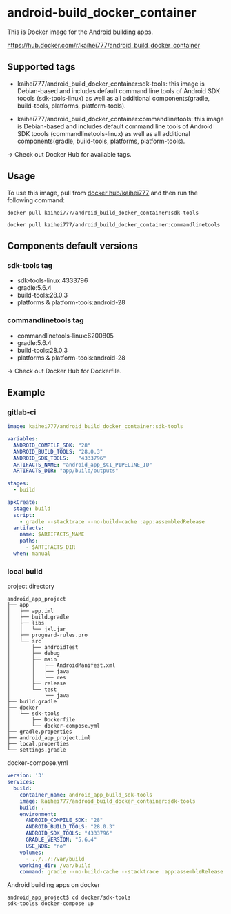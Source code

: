 # android-build_docker_container

This is Docker image for the Android building apps.

https://hub.docker.com/r/kaihei777/android_build_docker_container

## Supported tags

- kaihei777/android_build_docker_container:sdk-tools: this image is Debian-based and includes default command line tools of Android SDK toools (sdk-tools-linux) as well as all additional components(gradle, build-tools, platforms, platform-tools).

- kaihei777/android_build_docker_container:commandlinetools: this image is Debian-based and includes default command line tools of Android SDK toools (commandlinetools-linux) as well as all additional components(gradle, build-tools, platforms, platform-tools).

→ Check out Docker Hub for available tags.

## Usage

To use this image, pull from [docker hub/kaihei777](https://hub.docker.com/repository/docker/kaihei777/android_build_docker_container) and then run the following command:

```
docker pull kaihei777/android_build_docker_container:sdk-tools
```

```
docker pull kaihei777/android_build_docker_container:commandlinetools
```

## Components default versions

### sdk-tools tag
- sdk-tools-linux:4333796
- gradle:5.6.4
- build-tools:28.0.3
- platforms & platform-tools:android-28

### commandlinetools tag
- commandlinetools-linux:6200805
- gradle:5.6.4
- build-tools:28.0.3
- platforms & platform-tools:android-28

→ Check out Docker Hub for Dockerfile.

## Example

### gitlab-ci

```.gitlab-ci.yml
image: kaihei777/android_build_docker_container:sdk-tools

variables:
  ANDROID_COMPILE_SDK: "28"
  ANDROID_BUILD_TOOLS: "28.0.3"
  ANDROID_SDK_TOOLS:   "4333796"
  ARTIFACTS_NAME: "android_app_$CI_PIPELINE_ID"
  ARTIFACTS_DIR: "app/build/outputs"

stages:
  - build

apkCreate:
  stage: build
  script:
    - gradle --stacktrace --no-build-cache :app:assembledRelease
  artifacts:
    name: $ARTIFACTS_NAME
    paths:
      - $ARTIFACTS_DIR
  when: manual
```

### local build

project directory

```android_app_project directory
android_app_project
├── app
│   ├── app.iml
│   ├── build.gradle
│   ├── libs
│   │   └── jxl.jar
│   ├── proguard-rules.pro
│   └── src
│       ├── androidTest
│       ├── debug
│       ├── main
│       │   ├── AndroidManifest.xml
│       │   ├── java
│       │   └── res
│       ├── release
│       └── test
│           └── java
├── build.gradle
├── docker
│   └── sdk-tools
│       ├── Dockerfile
│       └── docker-compose.yml
├── gradle.properties
├── android_app_project.iml
├── local.properties
└── settings.gradle
```

docker-compose.yml

```docker/sdk-tools/docker-compose.yml
version: '3'
services:
  build:
    container_name: android_app_build_sdk-tools
    image: kaihei777/android_build_docker_container:sdk-tools
    build: .
    environment:
      ANDROID_COMPILE_SDK: "28"
      ANDROID_BUILD_TOOLS: "28.0.3"
      ANDROID_SDK_TOOLS: "4333796"
      GRADLE_VERSION: "5.6.4"
      USE_NDK: "no"
    volumes:
      - ../../:/var/build
    working_dir: /var/build
    command: gradle --no-build-cache --stacktrace :app:assembleRelease
```

Android building apps on docker

```
android_app_project$ cd docker/sdk-tools
sdk-tools$ docker-compose up
```